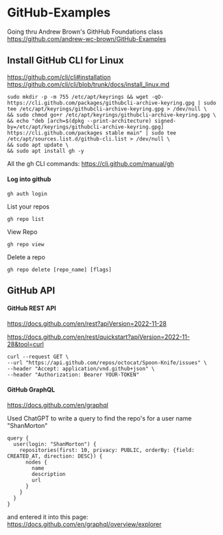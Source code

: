 # GitHub-Examples
Going thru Andrew Brown's GithHub Foundations class
https://github.com/andrew-wc-brown/GitHub-Examples





## Install GitHub CLI for Linux
https://github.com/cli/cli#installation
https://github.com/cli/cli/blob/trunk/docs/install_linux.md

```
sudo mkdir -p -m 755 /etc/apt/keyrings && wget -qO- https://cli.github.com/packages/githubcli-archive-keyring.gpg | sudo tee /etc/apt/keyrings/githubcli-archive-keyring.gpg > /dev/null \
&& sudo chmod go+r /etc/apt/keyrings/githubcli-archive-keyring.gpg \
&& echo "deb [arch=$(dpkg --print-architecture) signed-by=/etc/apt/keyrings/githubcli-archive-keyring.gpg] https://cli.github.com/packages stable main" | sudo tee /etc/apt/sources.list.d/github-cli.list > /dev/null \
&& sudo apt update \
&& sudo apt install gh -y
```

All the gh CLI commands:
https://cli.github.com/manual/gh

#### Log into github
```
gh auth login
```

List your repos
```
gh repo list
```

View Repo

```
gh repo view
```

Delete a repo
```
gh repo delete [repo_name] [flags]
```

## GitHub API

#### GitHub REST API
https://docs.github.com/en/rest?apiVersion=2022-11-28

https://docs.github.com/en/rest/quickstart?apiVersion=2022-11-28&tool=curl

```
curl --request GET \
--url "https://api.github.com/repos/octocat/Spoon-Knife/issues" \
--header "Accept: application/vnd.github+json" \
--header "Authorization: Bearer YOUR-TOKEN"
```


#### GitHub GraphQL
https://docs.github.com/en/graphql

Used ChatGPT to write a query to find the repo's for a user name "ShanMorton"

```
query {
  user(login: "ShanMorton") {
    repositories(first: 10, privacy: PUBLIC, orderBy: {field: CREATED_AT, direction: DESC}) {
      nodes {
        name
        description
        url
      }
    }
  }
}
```
and entered it into this page:
https://docs.github.com/en/graphql/overview/explorer





